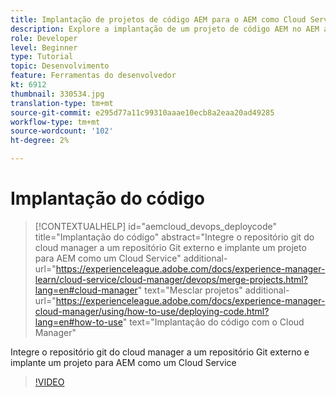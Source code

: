```yaml
---
title: Implantação de projetos de código AEM para o AEM como Cloud Service
description: Explore a implantação de um projeto de código AEM no AEM as a Cloud Service usando o Cloud Manager.
role: Developer
level: Beginner
type: Tutorial
topic: Desenvolvimento
feature: Ferramentas do desenvolvedor
kt: 6912
thumbnail: 330534.jpg
translation-type: tm+mt
source-git-commit: e295d77a11c99310aaae10ecb8a2eaa20ad49285
workflow-type: tm+mt
source-wordcount: '102'
ht-degree: 2%

---
```



# Implantação do código

>[!CONTEXTUALHELP]
>id="aemcloud_devops_deploycode"
>title="Implantação do código"
>abstract="Integre o repositório git do cloud manager a um repositório Git externo e implante um projeto para AEM como um Cloud Service"
>additional-url="https://experienceleague.adobe.com/docs/experience-manager-learn/cloud-service/cloud-manager/devops/merge-projects.html?lang=en#cloud-manager" text="Mesclar projetos"
>additional-url="https://experienceleague.adobe.com/docs/experience-manager-cloud-manager/using/how-to-use/deploying-code.html?lang=en#how-to-use" text="Implantação do código com o Cloud Manager"

Integre o repositório git do cloud manager a um repositório Git externo e implante um projeto para AEM como um Cloud Service

>[!VIDEO](https://video.tv.adobe.com/v/330534/?quality=12&learn=on)
